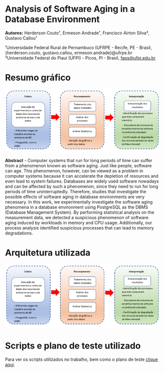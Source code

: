 # Analysis of Software Aging in a Database Environment

**Autores:** Herderson Couto¹, Ermeson Andrade¹, Francisco Airton Silva², Gustavo Callou¹

¹Universidade Federal Rural de Pernambuco (UFRPE - Recife, PE - Brasil, 
{herderson.couto, gustavo.callou, ermeson.andrade}@ufrpe.br 
²Universidade Federal do Piauí (UFPI) - Picos, PI - Brasil,
 faps@ufpi.edu.br 

# Resumo gráfico
![alt text](https://github.com/herdersoncouto/softwareagingdatabase/blob/main/Resumo.png)

**Abstract** - Computer systems that run for long periods of time can suffer from a phenomenon known as software aging. Just like people, software can age. This phenomenon, however, can be viewed as a problem in computer systems because it can accelerate the depletion of resources and even lead to system failures. Databases are widely used software nowadays and can be affected by such a phenomenon, since they need to run for long periods of time uninterruptedly. Therefore, studies that investigate the possible effects of software aging in database environments are very necessary. In this work, we experimentally investigate the software aging phenomena in a database environment using PostgreSQL as the DBMS (Database Management System). By performing statistical analysis on the measurement data, we detected a suspicious phenomenon of software aging induced by workloads in memory and CPU usage. Additionally, our process analysis identified suspicious processes that can lead to memory degradations.

# Arquitetura utilizada

![alt text](https://github.com/herdersoncouto/softwareagingdatabase/blob/main/Resumo.png)

# Scripts e plano de teste utilizado
Para ver os scripts utilizados no trabalho, bem como o plano de teste [clique aqui](https://www.dropbox.com/scl/fo/zgcay0ymkfjnxz7zodane/h?dl=0&rlkey=n2ozc4b4e5fim7rc3has9bpgk).
